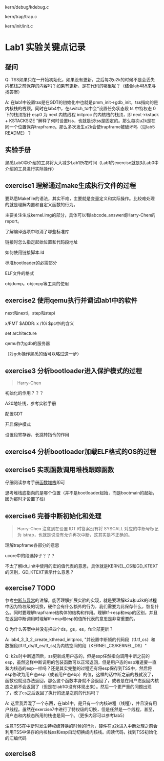 kern/debug/kdebug.c

kern/trap/trap.c

kern/init/init.c

# Lab1 实验关键点记录

## 疑问

Q: TSS如果只在一开始初始化，如果没有更新，之后每次u2k的时候不是会丢失内核栈之前保存的内容吗？如果有更新，是在代码的哪里呢？（结合lab4&5来寻找答案）

A: 在lab1中设置tss是在GDT的初始化中也就是pmm_init->gdb_init，tss指向的是内核栈的栈顶。同时在lab4中，在switch_to中会“设置任务状态段 ts 中特权态 0 下的栈顶指针 esp0 为 next 内核线程 initproc 的内核栈的栈顶，即 next->kstack + KSTACKSIZE ”解释了何时设置tss，也就是说tss是固定的。那么每次u2k是在同一个位置保存trapframe。那么多次发生u2k会使trapframe被破坏吗（见lab5 README）？

## 实验手册

熟悉Lab0中介绍的工具将大大减少Lab1所花时间（Lab1的exercise就是对Lab0中介绍的工具进行实际操作）

## exercise1 理解通过make生成执行文件的过程

要熟悉Makefile的语法，其实不难，主要就是变量定义和实际操作。比较难处理的就是理解内置和自定义函数的行为。

主要关注生成kernel.img的部分，具体可以看labcode_answer或Harry-Chen的report。

了解编译选项中取消了哪些标准库

链接时怎么指定起始位置和代码段地址

如何使用链接脚本.ld

标准bootloader的必需部分

ELF文件的格式

objdump，objcopy等工具的使用

## exercise2 使用qemu执行并调试lab1中的软件

next和nexti，step和stepi

x/FMT $ADDR: x /10i $pc中i的含义

set architecture

qemu作为gdb的服务器

（对gdb操作熟悉的话可以略过这一步）

## exercise3 分析bootloader进入保护模式的过程

> Harry-Chen

初始化的作用？？？

A20地址线，参考实验手册

配置GDT

开启保护模式

设置段寄存器，长跳转指令的作用

## exercise4 分析bootloader加载ELF格式的OS的过程

## exercise5 实现函数调用堆栈跟踪函数

仔细阅读参考手册[函数堆栈]()即可

思考堆栈底指向的是哪个位置（并不是bootloader起始，而是bootmain的起始，因为那时才设置了栈）

## exercise6 完善中断初始化和处理

> Harry-Chen 注意到在设置 IDT 时答案没有将 SYSCALL 对应的中断号标记为 istrap，也就是说没有允许再次中断，这其实是不正确的。

理解trapframe各部分的意思

ucore中的段选择子？？？

不太了解idt_init中使用的宏的值代表的意思，具体就是KERNEL_CS和GD_KTEXT的区别，GD_KTEXT表示什么意思？

## exercise7 TODO

参考[中断与异常](https://chyyuu.gitbooks.io/ucore_os_docs/content/lab1/lab1_3_3_2_interrupt_exception.html)的讲解，能否理解扩展实验的实现，就是要理解k2u和u2k的过程中因为特权级的切换，硬件会有什么额外的行为，我们需要为此保存什么，恢复什么。同时要理解trapframe结构体的结构和作用。理解tf->esp和esp的区别，并且在返回中断调用时理解tf->esp和esp的值所代表的意思是非常重要的。

Q:为什么答案中并没有把四个ds，gs，es，fs全部更新？ 

A: lab4_3_3_2_create_kthread_initproc, "并设置中断帧的代码段（tf.tf_cs）和数据段(tf.tf_ds/tf_es/tf_ss)为内核空间的段（KERNEL_CS/KERNEL_DS）"

Q: k2u时中断返回后，ss更新成用户态的，但是esp任然指向调用中断之前的esp，虽然这样中断调用的包装函数可以正常返回，但是用户态的esp难道要一直和内核态的esp一样吗？还是其实完整的过程还有将esp保存到TSS中，然后将esp修改为用户态esp（或者用户态ebp）的值，这样的话中断之前的栈就没了，函数也就没办法返回，那么这个函数本身就不会返回了，或者是在用户态返回内核态之前不会返回了（但是在lab1中没有体现出来）。然后一个更严重的问题出现了，改了cs之后返回了执行的还是之前的代码吗？

A: 这里我弄混了一个东西，在lab1中，是只有一个内核进程（线程），并且没有用户线程。虽然在exercise7中进行了特权级的切换，但是任然是一个线程，甚至，用户态和内核态所用的栈也是同一个。（更多内容可以参考lab5）

注意TSS在中断时发生特权级转换的时候的行为，硬件在u2k进入中断处理之前会利用TSS中保存的内核栈ss和esp自动切换成内核栈。阅读代码，找到TSS初始化的汇编代码

## exercise8